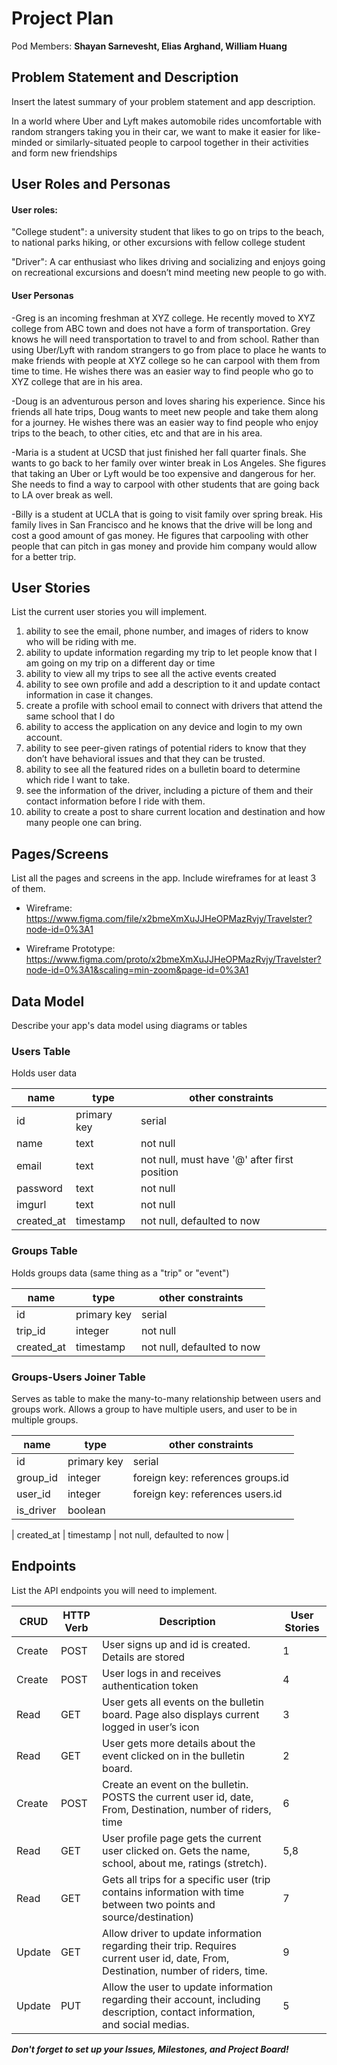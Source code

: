 # Project Plan

Pod Members: **Shayan Sarnevesht, Elias Arghand, William Huang**

## Problem Statement and Description

Insert the latest summary of your problem statement and app description.

In a world where Uber and Lyft makes automobile rides uncomfortable with random strangers taking you in their car, we want to make it easier for like-minded or similarly-situated people to carpool together in their activities and form new friendships

## User Roles and Personas

#### User roles:
"College student": a university student that likes to go on trips to the beach, to national parks hiking, or other excursions with fellow college student

"Driver": A car enthusiast who likes driving and socializing and enjoys going on recreational excursions and doesn’t mind meeting new people to go with.
#### User Personas 
-Greg is an incoming freshman at XYZ college. He recently moved to XYZ college from ABC town and does not have a form of transportation. Grey knows he will need transportation to travel to and from school. Rather than using Uber/Lyft with random strangers to go from place to place he wants to make friends with people at XYZ college so he can carpool with them from time to time. He wishes there was an easier way to find people who go to XYZ college that are in his area.

-Doug is an adventurous person and loves sharing his experience. Since his friends all hate trips, Doug wants to meet new people and take them along for a journey. He wishes there was an easier way to find people who enjoy trips to the beach, to other cities, etc and that are in his area.

-Maria is a student at UCSD that just finished her fall quarter finals. She wants to go back to her family over winter break in Los Angeles. She figures that taking an Uber or Lyft would be too expensive and dangerous for her. She needs to find a way to carpool with other students that are going back to LA over break as well.

-Billy is a student at UCLA that is going to visit family over spring break. His family lives in San Francisco and he knows that the drive will be long and cost a good amount of gas money. He figures that carpooling with other people that can pitch in gas money and provide him company would allow for a better trip.

## User Stories

List the current user stories you will implement.

1. ability to see the email, phone number, and images of riders to know who will be riding with me.
2. ability to update information regarding my trip to let people know that I am going on my trip on a different day or time
3. ability to view all my trips to see all the active events created
4. ability to see own profile and add a description to it and update contact information in case it changes.
5. create a profile with school email to connect with drivers that attend the same school that I do
6. ability to access the application on any device and login to my own account.
7. ability to see peer-given ratings of potential riders to know that they don’t have behavioral issues and that they can be trusted.
8. ability to see all the featured rides on a bulletin board to determine which ride I want to take.
9. see the information of the driver, including a picture of them and their contact information before I ride with them.
10. ability to create a post to share current location and destination and how many people one can bring.

## Pages/Screens

List all the pages and screens in the app. Include wireframes for at least 3 of them.

- Wireframe: https://www.figma.com/file/x2bmeXmXuJJHeOPMazRvjy/Travelster?node-id=0%3A1

- Wireframe Prototype: https://www.figma.com/proto/x2bmeXmXuJJHeOPMazRvjy/Travelster?node-id=0%3A1&scaling=min-zoom&page-id=0%3A1

## Data Model

Describe your app's data model using diagrams or tables

### Users Table
Holds user data

| name | type | other constraints |
| ---- | --------- | ----------- |
| id | primary key | serial |
| name | text | not null |
| email | text | not null, must have '@' after first position |
| password | text | not null |
| imgurl | text | not null |
| created_at | timestamp | not null, defaulted to now |

### Groups Table
Holds groups data (same thing as a "trip" or "event")

| name | type | other constraints |
| ---- | --------- | ----------- |
| id | primary key | serial |
| trip_id | integer | not null |
| created_at | timestamp | not null, defaulted to now |

### Groups-Users Joiner Table
Serves as table to make the many-to-many relationship between users and groups work.
Allows a group to have multiple users, and user to be in multiple groups.

| name | type | other constraints |
| ---- | --------- | ----------- |
| id | primary key | serial |
| group_id | integer | foreign key: references groups.id |
| user_id | integer | foreign key: references users.id |
| is_driver | boolean |  |

| created_at | timestamp | not null, defaulted to now |


## Endpoints

List the API endpoints you will need to implement.

| CRUD | HTTP Verb | Description | User Stories |
| ---- | --------- | ----------- | ------------ |
| Create | POST | User signs up and id is created. Details are stored | 1 |
| Create | POST | User logs in and receives authentication token | 4 |
| Read | GET | User gets all events on the bulletin board. Page also displays current logged in user’s icon | 3 |
| Read | GET | User gets more details about the event clicked on in the bulletin board. | 2 |
| Create | POST | Create an event on the bulletin. POSTS the current user id, date, From, Destination, number of riders, time | 6 |
| Read | GET | User profile page gets the current user clicked on. Gets the name, school, about me, ratings (stretch). | 5,8 |
| Read | GET | Gets all trips for a specific user (trip contains information with time between two points and source/destination) | 7 |
| Update | GET | Allow driver to update information regarding their trip. Requires current user id, date, From, Destination, number of riders, time. | 9 |
| Update | PUT | Allow the user to update information regarding their account, including description, contact information, and social medias. | 5 |


***Don't forget to set up your Issues, Milestones, and Project Board!***
